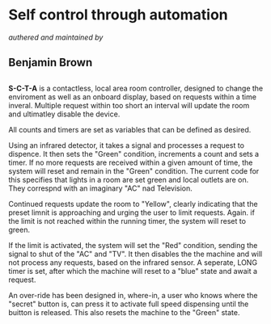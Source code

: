 # Self control through automation
*authered and maintained by* 

## **Benjamin Brown**
##

**S-C-T-A** is a contactless, local area room controller, designed to change the enviroment as well as an onboard display, based on requests within a time inveral. 
Multiple request within too short an interval will update the room and ultimatley disable the device. 

All counts and timers are set as variables that can be defined as desired.

Using an infrared detector, it takes a signal and processes a request to dispence. 
It then sets the "Green" condition, increments a count and sets a timer. 
If no more requests are received within a given amount of time, the system will reset and remain in the "Green" condition. 
The current code for this specifies that lights in a room are set green and local outlets are on. They correspnd with an imaginary "AC" nad Television. 

Continued requests update the room to "Yellow", clearly indicating that the preset limnit is approaching and urging the user to limit requests. 
Again. if the limit is not reached within the running timer, the system will reset to green. 

If the limit is activated, the system will set the "Red" condition, sending the signal to shut of the "AC" and "TV". 
It then disables the the machine and will not process any requests, based on the infrared sensor. 
A seperate, LONG timer is set, after which the machine will reset to a "blue" state and await a request. 

An over-ride has been designed in, where-in, a user who knows where the "secret" button is, can press it to activate full speed dispensing until the buitton is released.
This also resets the machine to the "Green" state. 
